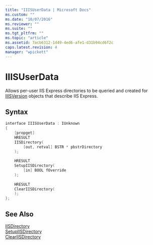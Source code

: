 ```yaml
---
title: "IIISUserData | Microsoft Docs"
ms.custom: ""
ms.date: "10/07/2016"
ms.reviewer: ""
ms.suite: ""
ms.tgt_pltfrm: ""
ms.topic: "article"
ms.assetid: 7acb6312-1d49-4ed6-afe1-d31b94cd6f2c
caps.latest.revision: 4
manager: "wpickett"
---
```

# IIISUserData
Allows per-user IIS Express directories to be queried and created for [IIISVersion](../../\express-api-reference/iiisversion.md) objects that describe IIS Express.  
  
## Syntax  
  
```cpp  
interface IIISUserData : IUnknown  
{  
    [propget]  
    HRESULT  
    IISDirectory(  
        [out, retval] BSTR * pbstrDirectory  
    );  
  
    HRESULT  
    SetupIISDirectory(  
        [in] BOOL fOverride  
    );  
  
    HRESULT  
    ClearIISDirectory(  
    );  
};  
```  
  
## See Also  
 [IISDirectory](../../\express-api-reference/iisdirectory.md)   
 [SetupIISDirectory](../../\express-api-reference/setupiisdirectory.md)   
 [ClearIISDirectory](../../\express-api-reference/cleariisdirectory.md)
